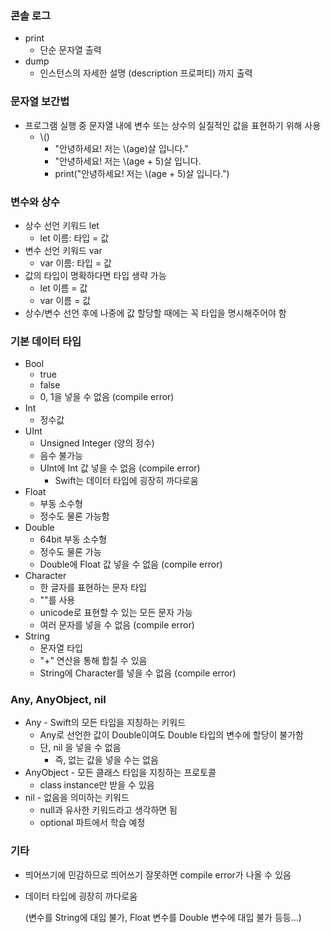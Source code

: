 ### 콘솔 로그

- print
  - 단순 문자열 출력
- dump
  - 인스턴스의 자세한 설명 (description 프로퍼티) 까지 출력



### 문자열 보간법

- 프로그램 실행 중 문자열 내에 변수 또는 상수의 실질적인 값을 표현하기 위해 사용
  - \\()
    - "안녕하세요! 저는 \\(age)살 입니다."
    - "안녕하세요! 저는 \\(age + 5)살 입니다.
    - print("안녕하세요! 저는 \\(age + 5)살 입니다.")



### 변수와 상수

- 상수 선언 키워드 let
  - let 이름: 타입 = 값
- 변수 선언 키워드 var
  - var 이름: 타입 = 값
- 값의 타입이 명확하다면 타입 생략 가능
  - let 이름 = 값
  - var 이름 = 값
- 상수/변수 선언 후에 나중에 값 할당할 때에는 꼭 타입을 명시해주어야 함



### 기본 데이터 타입

- Bool
  - true
  - false
  - 0, 1을 넣을 수 없음 (compile error)
- Int
  - 정수값
- UInt
  - Unsigned Integer (양의 정수)
  - 음수 불가능
  - UInt에 Int 값 넣을 수 없음 (compile error)
    - Swift는 데이터 타입에 굉장히 까다로움
- Float
  - 부동 소수형
  - 정수도 물론 가능함
- Double
  - 64bit 부동 소수형
  - 정수도 물론 가능
  - Double에 Float 값 넣을 수 없음 (compile error)
- Character
  - 한 글자를 표현하는 문자 타입
  - ""를 사용
  - unicode로 표현할 수 있는 모든 문자 가능
  - 여러 문자를 넣을 수 없음 (compile error)
- String
  - 문자열 타입
  - "+" 연산을 통해 합칠 수 있음
  - String에 Character를 넣을 수 없음 (compile error)



### Any, AnyObject, nil

- Any - Swift의 모든 타입을 지칭하는 키워드
  - Any로 선언한 값이 Double이여도 Double 타입의 변수에 할당이 불가함
  - 단, nil 을 넣을 수 없음
    - 즉, 없는 값을 넣을 수는 없음
- AnyObject - 모든 클래스 타입을 지칭하는 프로토콜
  - class instance만 받을 수 있음
- nil - 없음을 의미하는 키워드
  - null과 유사한 키워드라고 생각하면 됨
  - optional 파트에서 학습 예정



### 기타

- 띄어쓰기에 민감하므로 띄어쓰기 잘못하면 compile error가 나올 수 있음

- 데이터 타입에 굉장히 까다로움 

  (변수를 String에 대입 불가, Float 변수를 Double 변수에 대입 불가 등등...)

